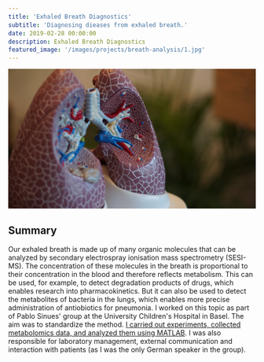 ```yaml
---
title: 'Exhaled Breath Diagnostics'
subtitle: 'Diagnosing dieases from exhaled breath.'
date: 2019-02-28 00:00:00
description: Exhaled Breath Diagnostics
featured_image: '/images/projects/breath-analysis/1.jpg'
---
```


![](/images/projects/breath-analysis/1.jpg)

## Summary

Our exhaled breath is made up of many organic molecules that can be analyzed by secondary electrospray ionisation mass spectrometry (SESI-MS). The concentration of these molecules in the breath is proportional to their concentration in the blood and therefore reflects metabolism. This can be used, for example, to detect degradation products of drugs, which enables research into pharmacokinetics. But it can also be used to detect the metabolites of bacteria in the lungs, which enables more precise administration of antiobiotics for pneumonia. I worked on this topic as part of Pablo Sinues' group at the University Children's Hospital in Basel. The aim was to standardize the method. [I carried out experiments, collected metabolomics data, and analyzed them using MATLAB](https://link.springer.com/article/10.1007/s00216-019-01764-8). I was also responsible for laboratory management, external communication and interaction with patients (as I was the only German speaker in the group).
